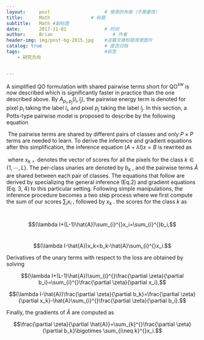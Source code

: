 ```yaml
---
layout:     post                    # 使用的布局（不需要改）
title:      Math               # 标题 
subtitle:   Math #副标题
date:       2017-11-01              # 时间
author:     Brian                      # 作者
header-img: img/post-bg-2015.jpg    #这篇文章标题背景图片
catalog: true                       # 是否归档
tags:                               #标签
    - 研究方向


---
```

  A simplified QO formulation with shared pairwise terms short for QO$^{sw}$ is now described which is significantly faster in practice than the one described above. By $A_{p_i,p_j}(l_i,l_j)$, the pairwise energy term is denoted for pixel $p_i$ taking the label $l_i$, and pixel $p_j$ taking the label $l_j$. In this section, a Potts-type pairwise model is proposed to describe by the following equation

​     The pairwise terms are shared by different pairs of classes and only $P\times P$ terms are needed to learn. To derive the inference and gradient equations after this simplification, the inference equation $(A+\lambda I)x=B$ is rewrited as

​     where $x_k$ ，denotes the vector of scores for all the pixels for the class $k\in\{1,\cdots,L\}$. The per-class unaries are denoted by $b_k$ , and the pairwise terms $\hat{A}$  are shared between each pair of classes. The equations that follow are derived by specializing the general inference (Eq.2) and gradient equations (Eq. 3, 4) to this particular setting. Following simple manipulations, the inference procedure becomes a two step process where we first compute the sum of our scores $\sum\nolimits_{i}^{}x_i$ , followed by $x_k$ . the scores for the class $k$  as

​                                             $$(\lambda I+(L-1)\hat{A})\sum_{i}^{}x_i=\sum_{i}^{}b_i,$$

​                                                    $$(\lambda I-\hat{A})x_k=b_k-\hat{A}\sum_{i}^{}x_i.$$

Derivatives of the unary terms with respect to the loss are obtained by solving

$$(\lambda I+(L-1)\hat{A})\sum_{i}^{}\frac{\partial \zeta}{\partial b_i}=\sum_{i}^{}\frac{\partial \zeta}{\partial x_i},$$

$$(\lambda I-\hat{A})\frac{\partial \zeta}{\partial b_k}=\frac{\partial \zeta}{\partial x_k}-\hat{A}\sum_{i}^{}\frac{\partial \zeta}{\partial b_i}.$$

Finally, the gradients of $\hat{A}$  are computed as

$$\frac{\partial \zeta}{\partial \hat{A}}=\sum_{k}^{}\frac{\partial \zeta}{\partial b_k}\bigotimes \sum_{i\neq k}^{}x_i.$$







